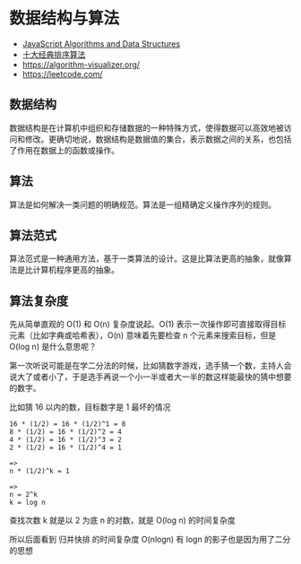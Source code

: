 # 数据结构与算法

- [JavaScript Algorithms and Data Structures](https://github.com/trekhleb/javascript-algorithms)
- [十大经典排序算法](https://sort.hust.cc/)
- https://algorithm-visualizer.org/
- https://leetcode.com/

## 数据结构

数据结构是在计算机中组织和存储数据的一种特殊方式，使得数据可以高效地被访问和修改。更确切地说，数据结构是数据值的集合，表示数据之间的关系，也包括了作用在数据上的函数或操作。

## 算法

算法是如何解决一类问题的明确规范。算法是一组精确定义操作序列的规则。

## 算法范式

算法范式是一种通用方法，基于一类算法的设计。这是比算法更高的抽象，就像算法是比计算机程序更高的抽象。

## 算法复杂度

先从简单直观的 O(1) 和 O(n) 复杂度说起。O(1) 表示一次操作即可直接取得目标元素（比如字典或哈希表），O(n) 意味着先要检查 n 个元素来搜索目标，但是 O(log n) 是什么意思呢？

第一次听说可能是在学二分法的时候，比如猜数字游戏，选手猜一个数，主持人会说大了或者小了，于是选手再说一个小一半或者大一半的数这样能最快的猜中想要的数字。

比如猜 16 以内的数，目标数字是 1 最坏的情况

```
16 * (1/2) = 16 * (1/2)^1 = 8
8 * (1/2) = 16 * (1/2)^2 = 4
4 * (1/2) = 16 * (1/2)^3 = 2
2 * (1/2) = 16 * (1/2)^4 = 1

=>
n * (1/2)^k = 1

=>
n = 2^k
k = log n
```

查找次数 k 就是以 2 为底 n 的对数，就是 O(log n) 的时间复杂度

所以后面看到 归并快排 的时间复杂度 O(nlogn) 有 logn 的影子也是因为用了二分的思想
